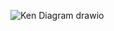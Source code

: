 ![Ken Diagram drawio](https://user-images.githubusercontent.com/57897264/152739582-4bc4fa39-e5f6-4349-bf79-9f05968efe76.svg)
